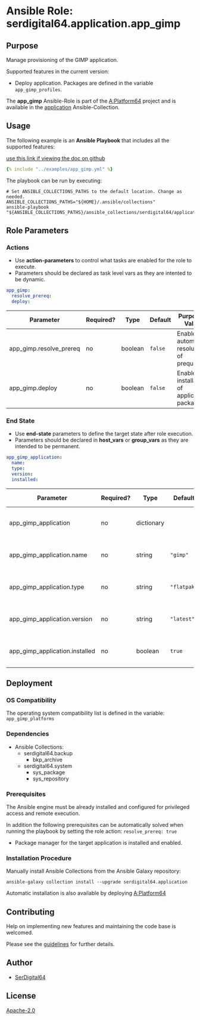# Ansible Role: serdigital64.application.app_gimp

## Purpose

Manage provisioning of the GIMP application.

Supported features in the current version:

- Deploy application. Packages are defined in the variable `app_gimp_profiles`.

The **app_gimp** Ansible-Role is part of the [A:Platform64](https://github.com/aplatform64/aplatform64) project and is available in the [application](https://aplatform64.readthedocs.io/en/latest/collections/application) Ansible-Collection.

## Usage

The following example is an **Ansible Playbook** that includes all the supported features:

[use this link if viewing the doc on github](https://github.com/aplatform64/application/blob/main/playbooks/app_gimp.yml)

```yaml
{% include "../examples/app_gimp.yml" %}
```

The playbook can be run by executing:

```shell
# Set ANSIBLE_COLLECTIONS_PATHS to the default location. Change as needed.
ANSIBLE_COLLECTIONS_PATHS="${HOME}/.ansible/collections"
ansible-playbook "${ANSIBLE_COLLECTIONS_PATHS}/ansible_collections/serdigital64/application/playbooks/app_gimp.yml"
```

## Role Parameters

### Actions

- Use **action-parameters** to control what tasks are enabled for the role to execute.
- Parameters should be declared as task level vars as they are intented to be dynamic.

```yaml
app_gimp:
  resolve_prereq:
  deploy:
```

| Parameter               | Required? | Type    | Default | Purpose / Value                             |
| ----------------------- | --------- | ------- | ------- | ------------------------------------------- |
| app_gimp.resolve_prereq | no        | boolean | `false` | Enable automatic resolution of prequisites  |
| app_gimp.deploy         | no        | boolean | `false` | Enable installation of application packages |

### End State

- Use **end-state** parameters to define the target state after role execution.
- Parameters should be declared in **host_vars** or **group_vars** as they are intended to be permanent.

```yaml
app_gimp_application:
  name:
  type:
  version:
  installed:
```

| Parameter                      | Required? | Type       | Default     | Purpose / Value                    |
| ------------------------------ | --------- | ---------- | ----------- | ---------------------------------- |
| app_gimp_application           | no        | dictionary |             | Set application package end state  |
| app_gimp_application.name      | no        | string     | `"gimp"`    | Select application package name    |
| app_gimp_application.type      | no        | string     | `"flatpak"` | Select application package type    |
| app_gimp_application.version   | no        | string     | `"latest"`  | Select application package version |
| app_gimp_application.installed | no        | boolean    | `true`      | Set application package end state  |

## Deployment

### OS Compatibility

The operating system compatibility list is defined in the variable: `app_gimp_platforms`

### Dependencies

- Ansible Collections:
  - serdigital64.backup
    - bkp_archive
  - serdigital64.system
    - sys_package
    - sys_repository

### Prerequisites

The Ansible engine must be already installed and configured for privileged access and remote execution.

In addition the following prerequisites can be automatically solved when running the playbook by setting the role action: `resolve_prereq: true`

- Package manager for the target application is installed and enabled.

### Installation Procedure

Manually install Ansible Collections from the Ansible Galaxy repository:

```shell
ansible-galaxy collection install --upgrade serdigital64.application
```

Automatic installation is also available by deploying [A:Platform64](https://aplatform64.readthedocs.io/en/latest/#deployment)

## Contributing

Help on implementing new features and maintaining the code base is welcomed.

Please see the [guidelines](https://aplatform64.readthedocs.io/en/latest/CONTRIBUTING.md) for further details.

## Author

- [SerDigital64](https://serdigital64.github.io/)

## License

[Apache-2.0](https://www.apache.org/licenses/LICENSE-2.0.txt)
